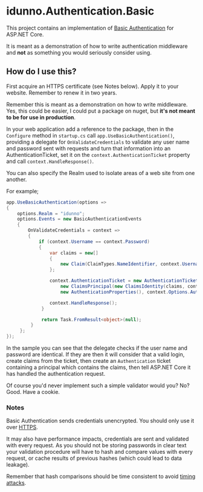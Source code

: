 ﻿# idunno.Authentication.Basic

This project contains an implementation of [Basic Authentication](https://tools.ietf.org/html/rfc1945#section-11) for ASP.NET Core. 

It is meant as a demonstration of how to write authentication middleware and **not** as something you would seriously consider using.

## How do I use this?

First acquire an HTTPS certificate (see Notes below). Apply it to your website. Remember to renew it in two years.

Remember this is meant as a demonstration on how to write middleware. Yes, this could be easier, 
I could put a package on nuget, but **it's not meant to be for use in production**.

In your web application add a reference to the package, then in the `Configure` method in `startup.cs` call
`app.UseBasicAuthentication()`, providing a delegate for `OnValidateCredentials` to validate any 
user name and password sent with requests and turn that information into an AuthenticationTicket, set it
on the `context.AuthenticationTicket` property and call `context.HandleResponse()`.

You can also specify the Realm used to isolate areas of a web site from one another.

For example;

```c#
app.UseBasicAuthentication(options => 
{
    options.Realm = "idunno";
    options.Events = new BasicAuthenticationEvents
    {
        OnValidateCredentials = context =>
        {
            if (context.Username == context.Password)
            {
                var claims = new[]
                {
                    new Claim(ClaimTypes.NameIdentifier, context.Username)
                };

                context.AuthenticationTicket = new AuthenticationTicket(
                    new ClaimsPrincipal(new ClaimsIdentity(claims, context.Options.AuthenticationScheme)),
                    new AuthenticationProperties(), context.Options.AuthenticationScheme);

                context.HandleResponse();
             }

             return Task.FromResult<object>(null);
         }
     };
});
```

In the sample you can see that the delegate checks if the user name and password are identical. If they
are then it will consider that a valid login, create claims from the ticket, then create an
`Authentication` ticket containing a principal which contains the claims, then tell ASP.NET Core it 
has handled the authentication request.

Of course you'd never implement such a simple validator would you? No? Good. Have a cookie.

### Notes

Basic Authentication sends credentials unencrypted. You should only use it over [HTTPS](https://en.wikipedia.org/wiki/HTTPS). 

It may also have performance impacts, credentials are sent and validated with every request. As you should not be storing passwords in clear text your validation procedure will have to hash and compare values
with every request, or cache results of previous hashes (which could lead to data leakage). 

Remember that hash comparisons should be time consistent to avoid [timing attacks](https://en.wikipedia.org/wiki/Timing_attack).